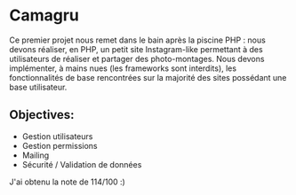 # Camagru

Ce premier projet nous remet dans le bain après la piscine PHP : nous devons réaliser, en PHP, un petit site Instagram-like permettant à des utilisateurs de réaliser et partager des photo-montages.
Nous devons implémenter, à mains nues (les frameworks sont interdits), les fonctionnalités de base rencontrées sur la majorité des sites possédant une base utilisateur.

## Objectives:

* Gestion utilisateurs 
* Gestion permissions 
* Mailing 
* Sécurité / Validation de données 

J'ai obtenu la note de 114/100 :)

